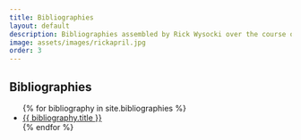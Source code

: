 ```yaml
---
title: Bibliographies
layout: default
description: Bibliographies assembled by Rick Wysocki over the course of his research.
image: assets/images/rickapril.jpg
order: 3
---
```


## Bibliographies

<ul>
{% for bibliography in site.bibliographies %}
    <li><a href="{{ bibliography.url }}">
      {{ bibliography.title }}
    </a></li>
{% endfor %}
</ul>
